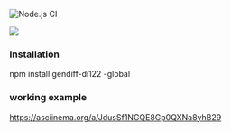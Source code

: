 ![Node.js CI](https://github.com/di122/backend-project-lvl2/workflows/Node.js%20CI/badge.svg)

<a href="https://codeclimate.com/github/di122/backend-project-lvl2/maintainability"><img src="https://api.codeclimate.com/v1/badges/2fabf343226907139d71/maintainability" /></a>

<h3>Installation</h3>

npm install gendiff-di122 -global

<h3>working example</h3>

https://asciinema.org/a/JdusSf1NGQE8Gp0QXNa8yhB29
